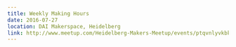 ```yaml
---
title: Weekly Making Hours
date: 2016-07-27
location: DAI Makerspace, Heidelberg
link: http://www.meetup.com/Heidelberg-Makers-Meetup/events/ptqvnlyvkbkc/
---
```

